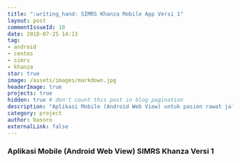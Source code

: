 ```yaml
---
title: ":writing_hand: SIMRS Khanza Mobile App Versi 1"
layout: post
commentIssueId: 10 
date: 2018-07-25 14:13
tag:
- android
- centos
- simrs
- khanza
star: true
image: /assets/images/markdown.jpg
headerImage: true
projects: true
hidden: true # don't count this post in blog pagination
description: "Aplikasi Mobile (Android Web View) untuk pasien rawat jalan SIMRS Khanza"
category: project
author: basoro
externalLink: false
---
```


### Aplikasi Mobile (Android Web View) SIMRS Khanza Versi 1
